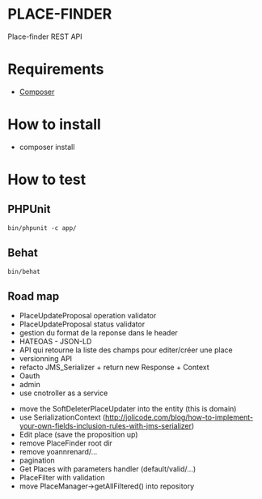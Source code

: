PLACE-FINDER
============

Place-finder REST API

# Requirements

- [Composer](https://getcomposer.org/doc/00-intro.md#globally)

# How to install

- composer install

# How to test

## PHPUnit

    bin/phpunit -c app/

## Behat

    bin/behat

## Road map

- PlaceUpdateProposal operation validator
- PlaceUpdateProposal status validator
- gestion du format de la reponse dans le header
- HATEOAS - JSON-LD
- API qui retourne la liste des champs pour editer/créer une place
- versionning API
- refacto JMS_Serializer + return new Response + Context
- Oauth
- admin
- use cnotroller as a service
+ move the SoftDeleterPlaceUpdater into the entity (this is domain)
+ use SerializationContext (http://jolicode.com/blog/how-to-implement-your-own-fields-inclusion-rules-with-jms-serializer)
+ Edit place (save the proposition up)
+ remove PlaceFinder root dir
+ remove yoannrenard/...
+ pagination
+ Get Places with parameters handler (default/valid/...)
+ PlaceFilter with validation
+ move PlaceManager->getAllFiltered() into repository

